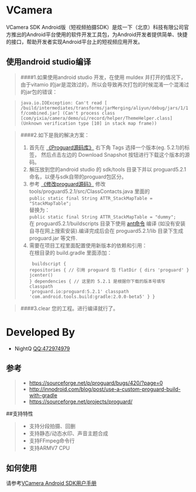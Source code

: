 VCamera
===============

VCamera SDK Android版（短视频拍摄SDK）是炫一下（北京）科技有限公司官方推出的Android平台使用的软件开发工具包，为Android开发者提供简单、快捷的接口，帮助开发者实现Android平台上的短视频应用开发。


## 使用android studio编译

>####1.如果使用android studio 开发，在使用 muldex 并打开的情况下，由于vitamio 的jar是混效过的，所以会导致再次打包的时候混淆一个混淆过的jar包的错误：

> `java.io.IOException: Can't read [ /build/intermediates/transforms/jarMerging/aliyun/debug/jars/1/1f/combined.jar] (Can't process class [com/yixia/camera/demo/ui/record/helper/ThemeHelper.class] (Unknown verification type [10] in stack map frame))`

>####2.如下是我的解决方案：
>
> 1.  首先在 [《Proguard源码库》](https://sourceforge.net/projects/proguard/) 右下角 Tags 选择一个版本(eg. 5.2.1)的标签， 然后点击左边的 Download Snapshot 按钮进行下载这个版本的源码。
> 2.  解压放到您的android studio 的 sdk/tools 目录下并以 proguard5.2.1 命名，以便与sdk自带的proguard包区分。
> 3.  参考 [《修改proguard源码》](http://innodroid.com/blog/post/use-a-custom-proguard-build-with-gradle) 修改  tools/proguard5.2.1/src/ClassContacts.java 里面的 
<br />`public static final String ATTR_StackMapTable = "StackMapTable";`
<br />替换为：
<br />`public static final String ATTR_StackMapTable = "dummy";` 
<br />在 proguard5.2.1/buildscripts 目录下使用 [ant命令](http://ant.apache.org/) 编译 (如没有安装自寻在网上搜索安装).编译完成后会在 proguard5.2.1/lib 目录下生成 proguard.jar 等文件.
> 4.  需要在项目工程里面配置使用新版本的依赖和引用：
<br />在根目录的 build.gradle 里面添加：
<br /><pre><code class="language-text" data-lang="text">
buildscript {
    repositories {
        // 引用 proguard 包
        flatDir { dirs 'proguard' }
        jcenter()
    }
    dependencies {
        // 这里的 5.2.1 是根据你下载的版本号填写
        classpath 'proguard.io:proguard:5.2.1'
        classpath 'com.android.tools.build:gradle:2.0.0-beta5' 
    }
}</code></pre>

>####3.clear 您的工程。进行编译就行了。

<!--后话 -->
<!--------------->
<!--在demo中这样修改已经能正常使用了。但是在我的工程中，不知道为什么，在录制后转码的时候会等很久才开始执行 ffmpeg 的命令转码。具体原因还没找到，但是我是完全引用的demo的代码，也许是工程太大 修改 proguard 导致的问题。若有人遇到相同问题，建议和我做一个相同的修改，如下：-->
<!-- 把 sdk/tools 里面的 proguard 使用新版本：-->
<!--
<!-- 1.    将 sdk/tools/proguard 里面的 -->
<!--        <br />proguard-android-optimize.txt-->
<!--        <br />proguard-android.txt-->
<!--        <br />proguard-project.txt-->
<!--        <br />三个配置文件拷入 sdk/tools/proguard5.2.1-->
<!-- 2.    将 sdk/tools/proguard 重命名为  sdk/tools/proguardold-->
<!-- 3.    将 sdk/tools/proguard5.2.1 重命名为  sdk/tools/proguard。-->
<!-->
<!-- 经过这样的修改，我的工程中能一样完美的使用 vitamio 了。-->

Developed By
============
* NightQ <QQ:472974979>

参考
------
> * https://sourceforge.net/p/proguard/bugs/420/?page=0
> * http://innodroid.com/blog/post/use-a-custom-proguard-build-with-gradle
> * https://sourceforge.net/projects/proguard/

##支持特性

> * 支持分段拍摄、回删
> * 支持静态/动态水印、声音主题合成
> * 支持FFmpeg命令行
> * 支持ARMV7 CPU

如何使用
----------

请参考[VCamera Android SDK用户手册](http://wscdn.miaopai.com/download/VCameraRecorder3.1.pdf)
